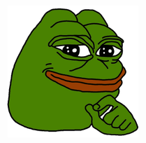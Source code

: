 <img src="https://github.com/terrimad/any-preppers/blob/master/src/app/images/smug-pepe.png" width="300px">
